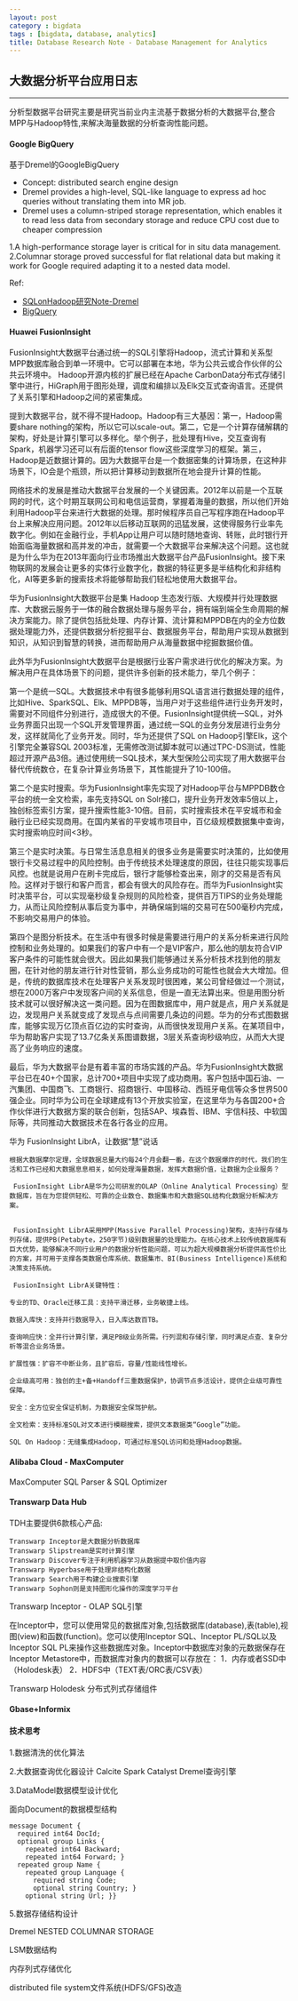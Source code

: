 ```yaml
---
layout: post
category : bigdata
tags : [bigdata, database, analytics]
title: Database Research Note - Database Management for Analytics
---
```


## 大数据分析平台应用日志
--------------------------------------------------------

分析型数据平台研究主要是研究当前业内主流基于数据分析的大数据平台,整合MPP与Hadoop特性,来解决海量数据的分析查询性能问题。

#### Google BigQuery

基于Dremel的GoogleBigQuery

- Concept: distributed search engine design
- Dremel provides a high-level, SQL-like language to express ad hoc queries without translating them into MR job.
- Dremel uses a column-striped storage representation, which enables it to read less data from secondary storage and reduce CPU cost due to cheaper compression


1.A high-performance storage layer is critical for in situ data management.
2.Columnar storage proved successful for flat relational data but making it work for Google required adapting it to a nested data model.

Ref:

- [SQLonHadoop研究Note-Dremel](2017-04-04-olap-sqlonhadoop-research-note.md)
- [BigQuery](https://cloud.google.com/bigquery/)

#### Huawei FusionInsight

FusionInsight大数据平台通过统一的SQL引擎将Hadoop，流式计算和关系型MPP数据库融合到单一环境中。它可以部署在本地，华为公共云或合作伙伴的公共云环境中。 Hadoop开源内核的扩展已经在Apache CarbonData分布式存储引擎中进行，HiGraph用于图形处理，调度和编排以及Elk交互式查询语言。还提供了关系引擎和Hadoop之间的紧密集成。

提到大数据平台，就不得不提Hadoop。Hadoop有三大基因：第一，Hadoop需要share nothing的架构，所以它可以scale-out。第二，它是一个计算存储解耦的架构，好处是计算引擎可以多样化。举个例子，批处理有Hive，交互查询有Spark，机器学习还可以有后面的tensor flow这些深度学习的框架。第三，Hadoop是近数据计算的。因为大数据平台是一个数据密集的计算场景，在这种非场景下，IO会是个瓶颈，所以把计算移动到数据所在地会提升计算的性能。

网络技术的发展是推动大数据平台发展的一个关键因素。2012年以前是一个互联网的时代，这个时期互联网公司和电信运营商，掌握着海量的数据，所以他们开始利用Hadoop平台来进行大数据的处理。那时候程序员自己写程序跑在Hadoop平台上来解决应用问题。2012年以后移动互联网的迅猛发展，这使得服务行业率先数字化。例如在金融行业，手机App让用户可以随时随地查询、转账，此时银行开始面临海量数据和高并发的冲击，就需要一个大数据平台来解决这个问题。这也就是为什么华为在2013年面向行业市场推出大数据平台产品FusionInsight。接下来物联网的发展会让更多的实体行业数字化，数据的特征更多是半结构化和非结构化，AI等更多新的搜索技术将能够帮助我们轻松地使用大数据平台。

华为FusionInsight大数据平台是集 Hadoop 生态发行版、大规模并行处理数据库、大数据云服务于一体的融合数据处理与服务平台，拥有端到端全生命周期的解决方案能力。除了提供包括批处理、内存计算、流计算和MPPDB在内的全方位数据处理能力外，还提供数据分析挖掘平台、数据服务平台，帮助用户实现从数据到知识，从知识到智慧的转换，进而帮助用户从海量数据中挖掘数据价值。

此外华为FusionInsight大数据平台是根据行业客户需求进行优化的解决方案。为解决用户在具体场景下的问题，提供许多创新的技术能力，举几个例子：

第一个是统一SQL。大数据技术中有很多能够利用SQL语言进行数据处理的组件，比如Hive、SparkSQL、Elk、MPPDB等，当用户对于这些组件进行业务开发时，需要对不同组件分别进行，造成很大的不便。FusionInsight提供统一SQL，对外业务界面只出现一个SQL开发管理界面，通过统一SQL的业务分发层进行业务分发，这样就简化了业务开发。同时，华为还提供了SQL on Hadoop引擎Elk，这个引擎完全兼容SQL 2003标准，无需修改测试脚本就可以通过TPC-DS测试，性能超过开源产品3倍。通过使用统一SQL技术，某大型保险公司实现了用大数据平台替代传统数仓，在复杂计算业务场景下，其性能提升了10-100倍。

第二个是实时搜索。华为FusionInsight率先实现了对Hadoop平台与MPPDB数仓平台的统一全文检索，率先支持SQL on Solr接口，提升业务开发效率5倍以上，独创标签索引方案，提升搜索性能3-10倍。目前，实时搜索技术在平安城市和金融行业已经实现商用。在国内某省的平安城市项目中，百亿级规模数据集中查询，实时搜索响应时间<3秒。

第三个是实时决策。与日常生活息息相关的很多业务是需要实时决策的，比如使用银行卡交易过程中的风险控制。由于传统技术处理速度的原因，往往只能实现事后风控。也就是说用户在刷卡完成后，银行才能够检查出来，刚才的交易是否有风险。这样对于银行和客户而言，都会有很大的风险存在。而华为FusionInsight实时决策平台，可以实现毫秒级复杂规则的风险检查，提供百万TIPS的业务处理能力，从而让风险控制从事后变为事中，并确保端到端的交易可在500毫秒内完成，不影响交易用户的体验。

第四个是图分析技术。在生活中有很多时候是需要进行用户的关系分析来进行风险控制和业务处理的。如果我们的客户中有一个是VIP客户，那么他的朋友符合VIP客户条件的可能性就会很大。因此如果我们能够通过关系分析技术找到他的朋友圈，在针对他的朋友进行针对性营销，那么业务成功的可能性也就会大大增加。但是，传统的数据库技术在处理客户关系发现时很困难，某公司曾经做过一个测试，想在2000万客户中发现客户间的关系信息，但是一直无法算出来。但是用图分析技术就可以很好解决这一类问题。因为在图数据库中，用户就是点，用户关系就是边，发现用户关系就变成了发现点与点间需要几条边的问题。华为的分布式图数据库，能够实现万亿顶点百亿边的实时查询，从而很快发现用户关系。在某项目中，华为帮助客户实现了13.7亿条关系图谱数据，3层关系查询秒级响应，从而大大提高了业务响应的速度。

最后，华为大数据平台是有着丰富的市场实践的产品。华为FusionInsight大数据平台已在40+个国家，总计700+项目中实现了成功商用。客户包括中国石油、一汽集团、中国商飞、工商银行、招商银行、中国移动、西班牙电信等众多世界500强企业。同时华为公司在全球建成有13个开放实验室，在这里华为与各国200+合作伙伴进行大数据方案的联合创新，包括SAP、埃森哲、IBM、宇信科技、中软国际等，共同推动大数据技术在各行各业的应用。


华为 FusionInsight LibrA，让数据“慧”说话  
 
    根据大数据摩尔定理，全球数据总量大约每24个月会翻一番，在这个数据爆炸的时代，我们的生活和工作已经和大数据息息相关，如何处理海量数据，发挥大数据价值，让数据为企业服务？  
    
     FusionInsight LibrA是华为公司研发的OLAP（Online Analytical Processing）型数据库，旨在为您提供轻松、可靠的企业数仓、数据集市和大数据SQL结构化数据分析解决方案。
 
 
     FusionInsight LibrA采用MPP(Massive Parallel Processing)架构，支持行存储与列存储，提供PB(Petabyte，250字节)级别数据量的处理能力。在核心技术上较传统数据库有巨大优势，能够解决不同行业用户的数据分析性能问题，可以为超大规模数据分析提供高性价比的方案，并可用于支撑各类数据仓库系统、数据集市、BI(Business Intelligence)系统和决策支持系统。

     FusionInsight LibrA关键特性：
 
	专业的TD、Oracle迁移工具：支持平滑迁移，业务敏捷上线。

	数据入库快：支持并行数据导入，日入库达数百TB。

	查询响应快：全并行计算引擎，满足PB级业务所需。行列混和存储引擎，同时满足点查、复杂分析等混合业务场景。

	扩展性强：扩容不中断业务，且扩容后，容量/性能线性增长。

	企业级高可用：独创的主+备+Handoff三重数据保护，协调节点多活设计，提供企业级可靠性保障。

	安全：全方位安全保证机制，为数据安全保驾护航。

	全文检索：支持标准SQL对文本进行模糊搜索，提供文本数据类“Google”功能。

	SQL On Hadoop：无缝集成Hadoop，可通过标准SQL访问和处理Hadoop数据。

	

#### Alibaba Cloud - MaxComputer

MaxComputer SQL Parser & SQL Optimizer

#### Transwarp Data Hub

TDH主要提供6款核心产品:

	Transwarp Inceptor是大数据分析数据库
	Transwarp Slipstream是实时计算引擎
	Transwarp Discover专注于利用机器学习从数据提中取价值内容
	Transwarp Hyperbase用于处理非结构化数据
	Transwarp Search用于构建企业搜索引擎
	Transwarp Sophon则是支持图形化操作的深度学习平台


Transwarp Inceptor - OLAP SQL引擎

在Inceptor中，您可以使用常见的数据库对象,包括数据库(database),表(table),视图(view)和函数(function)。您可以使用Inceptor SQL、Inceptor PL/SQL以及Inceptor SQL PL来操作这些数据库对象。Inceptor中数据库对象的元数据保存在Inceptor Metastore中，而数据库对象内的数据可以存放在：
1．内存或者SSD中（Holodesk表） 
2．HDFS中（TEXT表/ORC表/CSV表）


Transwarp Holodesk 分布式列式存储组件




#### Gbase+Informix


#### 技术思考

1.数据清洗的优化算法

2.大数据查询优化器设计
Calcite
Spark Catalyst
Dremel查询引擎

3.DataModel数据模型设计优化

面向Document的数据模型结构
```
message Document {
  required int64 DocId;
  optional group Links {
    repeated int64 Backward;
    repeated int64 Forward; }
  repeated group Name {
    repeated group Language {
      required string Code;
      optional string Country; }
    optional string Url; }}
```

5.数据存储结构设计

Dremel NESTED COLUMNAR STORAGE

LSM数据结构

内存列式存储优化

distributed file system文件系统(HDFS/GFS)改造 






